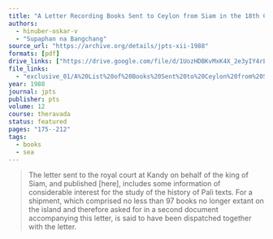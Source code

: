 ```yaml
---
title: "A Letter Recording Books Sent to Ceylon from Siam in the 18th Century"
authors:
  - hinuber-oskar-v
  - "Supaphan na Bangchang"
source_url: "https://archive.org/details/jpts-xii-1988"
formats: [pdf]
drive_links: ["https://drive.google.com/file/d/1UozHDBKvMxK4X_2e3yIY4rLPwGn9uiSa/view?usp=drivesdk"]
file_links:
  - "exclusive_01/A%20List%20of%20Books%20Sent%20to%20Ceylon%20from%20Siam%20in%20the%2018th%20Century%20-%20Oskar%20von%20Hinüber%20and%20Supaphan%20na%20Bangchang.pdf"
year: 1988
journal: jpts
publisher: pts
volume: 12
course: theravada
status: featured
pages: "175--212"
tags:
  - books
  - sea
---
```


> The letter sent to the royal court at Kandy on behalf of the king of Siam, and published [here], includes some information of considerable interest for the study of the history of Pali texts. For a shipment, which comprised no less than 97 books no longer extant on the island and therefore asked for in a second document accompanying this letter, is said to have been dispatched together with the letter. 

